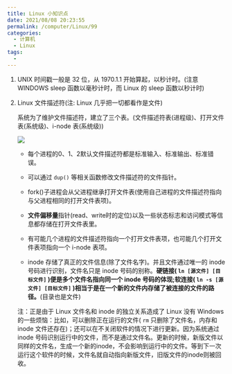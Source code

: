 ```yaml
---
title: Linux 小知识点
date: 2021/08/08 20:23:55
permalink: /computer/Linux/99
categories:
  - 计算机
  - Linux
tags:
  -
---
```

1. UNIX 时间戳一般是 32 位，从 1970.1.1 开始算起，以秒计时。(注意 WINDOWS sleep 函数以毫秒计时，而 Linux 的 sleep 函数以秒计时)

2. Linux 文件描述符(注: Linux 几乎把一切都看作是文件)

    系统为了维护文件描述符，建立了三个表。(文件描述符表(进程级)、打开文件表(系统级)、i-node 表(系统级))

    ![](/picture/computer/Linux/99/1.png)

    - 每个进程的0、1、2默认文件描述符都是标准输入、标准输出、标准错误。

    - 可以通过 `dup()` 等相关函数修改文件描述符的文件指针。

    - fork()子进程会从父进程继承打开文件表(使用自己进程的文件描述符指向与父进程相同的打开文件表项)。

    - **文件偏移量**指针(read、write时的定位)以及一些状态标志和访问模式等信息都存储在打开文件表里。

    - 有可能几个进程的文件描述符指向一个打开文件表项，也可能几个打开文件表项指向一个 i-node 表项。

    - inode 存储了真正的文件信息(除了文件名字)。并且文件通过唯一的 inode 号码进行识别，文件名只是 inode 号码的别称。**硬链接( `ln [源文件] [目标文件]` )便是多个文件名指向同一个 inode 号码的体现;软连接( `ln -s [源文件] [目标文件]` )相当于是在一个新的文件内存储了被连接的文件的路径。**(目录也是文件)
    
    注：正是由于 Linux 文件名和 inode 的独立关系造成了 Linux 没有 Windows 的一些烦恼：比如，可以删除正在运行的文件( `rm` 只删除了文件名，内存和 inode 文件还存在)；还可以在不关闭软件的情况下进行更新。因为系统通过 inode 号码识别运行中的文件，而不是通过文件名。更新的时候，新版文件以同样的文件名，生成一个新的inode，不会影响到运行中的文件。等到下一次运行这个软件的时候，文件名就自动指向新版文件，旧版文件的inode则被回收。
